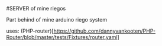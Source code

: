 #SERVER of mine riegos

Part behind of mine arduino riego system

uses:
(PHP-router)[https://github.com/dannyvankooten/PHP-Router/blob/master/tests/Fixtures/router.yaml]